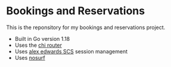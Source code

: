 # Bookings and Reservations

This is the reponsitory for my bookings and reservations project.

- Built in Go version 1.18
- Uses the [chi router](https://github.com/go-chi/chi)
- Uses [alex edwards SCS](https://github.com/alexedwards/scs) session management
- Uses [nosurf](https://github.com/justinas/nosurf)
